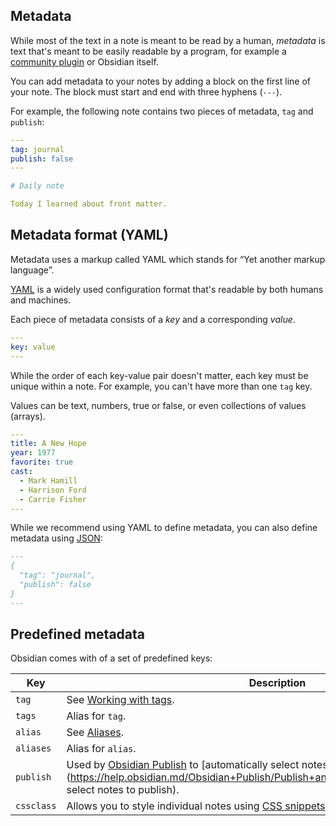 ## Metadata

While most of the text in a note is meant to be read by a human, _metadata_ is text that's meant to be easily readable by a program, for example a [community plugin](https://help.obsidian.md/Extending+Obsidian/Community+plugins) or Obsidian itself.

You can add metadata to your notes by adding a block on the first line of your note. The block must start and end with three hyphens (`---`).

For example, the following note contains two pieces of metadata, `tag` and `publish`:

```yaml
---
tag: journal
publish: false
---

# Daily note

Today I learned about front matter.
```

## Metadata format (YAML)

Metadata uses a markup called YAML which stands for “Yet another markup language”.

[YAML](https://yaml.org/) is a widely used configuration format that's readable by both humans and machines. 

Each piece of metadata consists of a _key_ and a corresponding _value_.

```yaml
---
key: value
---
```

While the order of each key-value pair doesn't matter, each key must be unique within a note. For example, you can't have more than one `tag` key.

Values can be text, numbers, true or false, or even collections of values (arrays).

```yaml
---
title: A New Hope
year: 1977
favorite: true
cast:
  - Mark Hamill
  - Harrison Ford
  - Carrie Fisher
---
```


While we recommend using YAML to define metadata, you can also define metadata using [JSON](https://www.json.org/):

```md
---
{
  "tag": "journal",
  "publish": false
}
---
```

## Predefined metadata

Obsidian comes with of a set of predefined keys:

| Key        | Description                                                                                                                                                                                                                                                     |
| ---------- | --------------------------------------------------------------------------------------------------------------------------------------------------------------------------------------------------------------------------------------------------------------- |
| `tag`      | See [Working with tags](https://help.obsidian.md/How+to/Working+with+tags).                                                                                                                                                                                     |
| `tags`     | Alias for `tag`.                                                                                                                                                                                                                                                |
| `alias`    | See [Aliases](https://help.obsidian.md/Linking+notes+and+files/Aliases).                                                                                                                                                                                        |
| `aliases`  | Alias for `alias`.                                                                                                                                                                                                                                              |
| `publish`  | Used by [Obsidian Publish](https://help.obsidian.md/Obsidian+Publish/Introduction+to+Obsidian+Publish) to [automatically select notes to publish](https://help.obsidian.md/Obsidian+Publish/Publish+and+unpublish+notes#Automatically select notes to publish). |
| `cssclass` | Allows you to style individual notes using [CSS snippets](https://help.obsidian.md/Extending+Obsidian/CSS+snippets).                                                                                                                                            |



